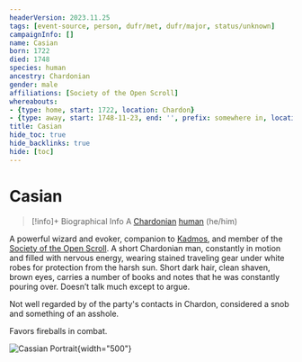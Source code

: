 ```yaml
---
headerVersion: 2023.11.25
tags: [event-source, person, dufr/met, dufr/major, status/unknown]
campaignInfo: []
name: Casian
born: 1722
died: 1748
species: human
ancestry: Chardonian
gender: male
affiliations: [Society of the Open Scroll]
whereabouts:
- {type: home, start: 1722, location: Chardon}
- {type: away, start: 1748-11-23, end: '', prefix: somewhere in, location: Dunmar}
title: Casian
hide_toc: true
hide_backlinks: true
hide: [toc]
---
```

# Casian
>[!info]+ Biographical Info
> A [Chardonian](<../../gazetteer/west-coast/chardonian-empire/chardonian-empire.md>) [human](<../../species/humans/humans.md>) (he/him)
> 
> 
>> 

A powerful wizard and evoker, companion to [Kadmos](<./kadmos.md>), and member of the [Society of the Open Scroll](<../../groups/society-of-the-open-scroll.md>). A short Chardonian man, constantly in motion and filled with nervous energy, wearing stained traveling gear under white robes for protection from the harsh sun. Short dark hair, clean shaven, brown eyes, carries a number of books and notes that he was constantly pouring over. Doesn’t talk much except to argue.

Not well regarded by of the party's contacts in Chardon, considered a snob and something of an asshole. 

Favors fireballs in combat. 

![Cassian Portrait](../../assets/cassian-portrait.png){width="500"}

